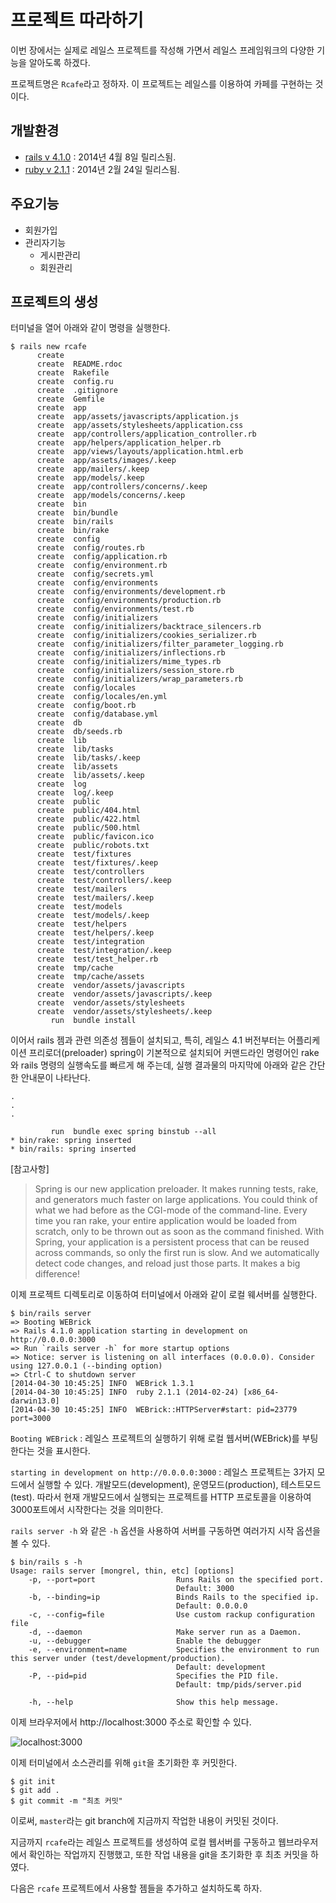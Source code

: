 # 프로젝트 따라하기

이번 장에서는 실제로 레일스 프로젝트를 작성해 가면서 레일스 프레임워크의 다양한 기능을 알아도록 하겠다.

프로젝트명은 `Rcafe`라고 정하자. 이 프로젝트는 레일스를 이용하여 카페를 구현하는 것이다.

## 개발환경

* [rails v 4.1.0](http://weblog.rubyonrails.org/2014/4/8/Rails-4-1/) : 2014년 4월 8일 릴리스됨.
* [ruby v 2.1.1](https://www.ruby-lang.org/ko/news/2014/02/24/ruby-2-1-1-is-released/) : 2014년 2월 24일 릴리스됨.

## 주요기능

* 회원가입
* 관리자기능
  * 게시판관리
  * 회원관리


## 프로젝트의 생성

터미널을 열어 아래와 같이 명령을 실행한다.

```
$ rails new rcafe
      create
      create  README.rdoc
      create  Rakefile
      create  config.ru
      create  .gitignore
      create  Gemfile
      create  app
      create  app/assets/javascripts/application.js
      create  app/assets/stylesheets/application.css
      create  app/controllers/application_controller.rb
      create  app/helpers/application_helper.rb
      create  app/views/layouts/application.html.erb
      create  app/assets/images/.keep
      create  app/mailers/.keep
      create  app/models/.keep
      create  app/controllers/concerns/.keep
      create  app/models/concerns/.keep
      create  bin
      create  bin/bundle
      create  bin/rails
      create  bin/rake
      create  config
      create  config/routes.rb
      create  config/application.rb
      create  config/environment.rb
      create  config/secrets.yml
      create  config/environments
      create  config/environments/development.rb
      create  config/environments/production.rb
      create  config/environments/test.rb
      create  config/initializers
      create  config/initializers/backtrace_silencers.rb
      create  config/initializers/cookies_serializer.rb
      create  config/initializers/filter_parameter_logging.rb
      create  config/initializers/inflections.rb
      create  config/initializers/mime_types.rb
      create  config/initializers/session_store.rb
      create  config/initializers/wrap_parameters.rb
      create  config/locales
      create  config/locales/en.yml
      create  config/boot.rb
      create  config/database.yml
      create  db
      create  db/seeds.rb
      create  lib
      create  lib/tasks
      create  lib/tasks/.keep
      create  lib/assets
      create  lib/assets/.keep
      create  log
      create  log/.keep
      create  public
      create  public/404.html
      create  public/422.html
      create  public/500.html
      create  public/favicon.ico
      create  public/robots.txt
      create  test/fixtures
      create  test/fixtures/.keep
      create  test/controllers
      create  test/controllers/.keep
      create  test/mailers
      create  test/mailers/.keep
      create  test/models
      create  test/models/.keep
      create  test/helpers
      create  test/helpers/.keep
      create  test/integration
      create  test/integration/.keep
      create  test/test_helper.rb
      create  tmp/cache
      create  tmp/cache/assets
      create  vendor/assets/javascripts
      create  vendor/assets/javascripts/.keep
      create  vendor/assets/stylesheets
      create  vendor/assets/stylesheets/.keep
         run  bundle install
```

이어서 rails 젬과 관련 의존성 젬들이 설치되고, 특히, 레일스 4.1 버전부터는 어플리케이션 프리로더(preloader) spring이 기본적으로 설치되어 커맨드라인 명령어인 rake와 rails 명령의 실행속도를 빠르게 해 주는데, 실행 결과물의 마지막에 아래와 같은 간단한 안내문이 나타난다.

```
.
.
.

         run  bundle exec spring binstub --all
* bin/rake: spring inserted
* bin/rails: spring inserted
```

[참고사항]

> Spring is our new application preloader. It makes running tests, rake, and generators much faster on large applications. You could think of what we had before as the CGI-mode of the command-line. Every time you ran rake, your entire application would be loaded from scratch, only to be thrown out as soon as the command finished. With Spring, your application is a persistent process that can be reused across commands, so only the first run is slow. And we automatically detect code changes, and reload just those parts. It makes a big difference!

이제 프로젝트 디렉토리로 이동하여 터미널에서 아래와 같이 로컬 웨서버를 실행한다.

```
$ bin/rails server
=> Booting WEBrick
=> Rails 4.1.0 application starting in development on http://0.0.0.0:3000
=> Run `rails server -h` for more startup options
=> Notice: server is listening on all interfaces (0.0.0.0). Consider using 127.0.0.1 (--binding option)
=> Ctrl-C to shutdown server
[2014-04-30 10:45:25] INFO  WEBrick 1.3.1
[2014-04-30 10:45:25] INFO  ruby 2.1.1 (2014-02-24) [x86_64-darwin13.0]
[2014-04-30 10:45:25] INFO  WEBrick::HTTPServer#start: pid=23779 port=3000
```

`Booting WEBrick` : 레일스 프로젝트의 실행하기 위해 로컬 웹서버(WEBrick)를 부팅한다는 것을 표시한다.

`starting in development on http://0.0.0.0:3000` : 레일스 프로젝트는 3가지 모드에서 실행할 수 있다. 개발모드(development), 운영모드(production), 테스트모드(test). 따라서 현재 개발모드에서 실행되는 프로젝트를 HTTP 프로토콜을 이용하여 3000포트에서 시작한다는 것을 의미한다.

`rails server -h` 와 같은 `-h` 옵션을 사용하여 서버를 구동하면 여러가지 시작 옵션을 볼 수 있다.

```
$ bin/rails s -h
Usage: rails server [mongrel, thin, etc] [options]
    -p, --port=port                  Runs Rails on the specified port.
                                     Default: 3000
    -b, --binding=ip                 Binds Rails to the specified ip.
                                     Default: 0.0.0.0
    -c, --config=file                Use custom rackup configuration file
    -d, --daemon                     Make server run as a Daemon.
    -u, --debugger                   Enable the debugger
    -e, --environment=name           Specifies the environment to run this server under (test/development/production).
                                     Default: development
    -P, --pid=pid                    Specifies the PID file.
                                     Default: tmp/pids/server.pid

    -h, --help                       Show this help message.
```

이제 브라우저에서 http://localhost:3000 주소로 확인할 수 있다.

![localhost:3000](http://i1373.photobucket.com/albums/ag392/rorlab/localhost_3000_zps48e7d0ba.png)

이제 터미널에서 소스관리를 위해 `git`을 초기화한 후 커밋한다.

```
$ git init
$ git add .
$ git commit -m "최초 커밋"
```

이로써, `master`라는 git branch에 지금까지 작업한 내용이 커밋된 것이다.


지금까지 `rcafe`라는 레일스 프로젝트를 생성하여 로컬 웹서버를 구동하고 웹브라우저에서 확인하는 작업까지 진행했고, 또한 작업 내용을 git을 초기화한 후 최초 커밋을 하였다.

다음은 `rcafe` 프로젝트에서 사용할 젬들을 추가하고 설치하도록 하자.






